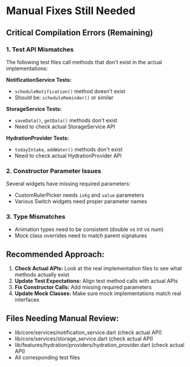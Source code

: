 # Manual Fixes Still Needed

## Critical Compilation Errors (Remaining)

### 1. Test API Mismatches
The following test files call methods that don't exist in the actual implementations:

**NotificationService Tests:**
- `scheduleNotification()` method doesn't exist
- Should be: `scheduleReminder()` or similar

**StorageService Tests:**
- `saveData()`, `getData()` methods don't exist  
- Need to check actual StorageService API

**HydrationProvider Tests:**
- `todayIntake`, `addWater()` methods don't exist
- Need to check actual HydrationProvider API

### 2. Constructor Parameter Issues
Several widgets have missing required parameters:
- CustomRulerPicker needs `isKg` and `value` parameters
- Various Switch widgets need proper parameter names

### 3. Type Mismatches
- Animation types need to be consistent (double vs int vs num)
- Mock class overrides need to match parent signatures

## Recommended Approach:

1. **Check Actual APIs:** Look at the real implementation files to see what methods actually exist
2. **Update Test Expectations:** Align test method calls with actual APIs
3. **Fix Constructor Calls:** Add missing required parameters
4. **Update Mock Classes:** Make sure mock implementations match real interfaces

## Files Needing Manual Review:
- lib/core/services/notification_service.dart (check actual API)
- lib/core/services/storage_service.dart (check actual API)  
- lib/features/hydration/providers/hydration_provider.dart (check actual API)
- All corresponding test files

